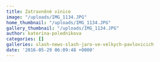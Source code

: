 ```yaml
---
title: Zatravněné vinice
image: "/uploads/IMG_1134.JPG"
home_thumbnail: "/uploads/IMG_1134.JPG"
gallery_thumbnail: "/uploads/IMG_1134.JPG"
author: katerina-polednikova
categories: []
galleries: slash-news-slash-jaro-ve-velkych-pavlovicich
date: '2016-05-29 06:09:48 +0000'
---
```

